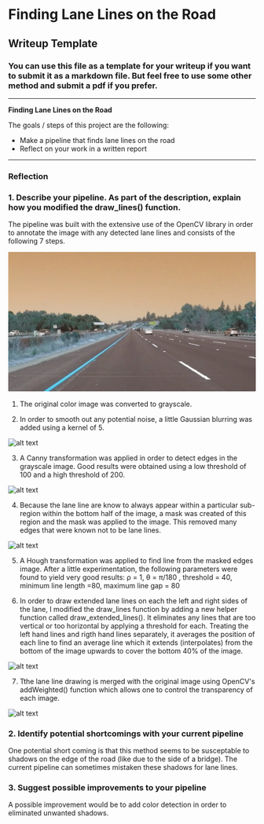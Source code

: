 # **Finding Lane Lines on the Road** 

## Writeup Template

### You can use this file as a template for your writeup if you want to submit it as a markdown file. But feel free to use some other method and submit a pdf if you prefer.

---

**Finding Lane Lines on the Road**

The goals / steps of this project are the following:
* Make a pipeline that finds lane lines on the road
* Reflect on your work in a written report


[//]: # (Image References)

[image0]: ./test_images_output/original.jpg "Original Image"
[image1]: ./test_images_output/blurred.jpg "Blurred Grayscale Image"
[image2]: ./test_images_output/canny.jpg "Canny Transformation"
[image3]: ./test_images_output/masked.jpg "Region Mask Applied"
[image4]: ./test_images_output/extended_lines.jpg "Average Lane Lines"
[image5]: ./test_images_output/final.jpg "Final Image"

---

### Reflection

### 1. Describe your pipeline. As part of the description, explain how you modified the draw_lines() function.


The pipeline was built with the extensive use of the OpenCV library in order to annotate the image with any detected lane lines and consists of the following 7 steps.

![alt text][image0]


1.  The original color image was converted to grayscale.


2.  In order to smooth out any potential noise, a little Gaussian blurring was added using a kernel of 5.

![alt text][image1]

3.  A Canny transformation was applied in order to detect edges in the grayscale image.  Good results were obtained using a low threshold of 100 and a high threshold of 200.

![alt text][image2]

4.  Because the lane line are know to always appear within a particular sub-region within the bottom half of the image, a mask was created of this region and the mask was applied to the image.  This removed many edges that were known not to be lane lines.

![alt text][image3]

5.  A Hough transformation was applied to find line from the masked edges image.  After a little experimentation, the following parameters were found to yield very good results:  ρ = 1, θ = π/180 , threshold = 40, minimum line length =80, maximum line gap = 80


6.  In order to draw extended lane lines on each the left and right sides of the lane, I modified the draw_lines function by adding a new helper function called draw_extended_lines().  It eliminates any lines that are too vertical or too horizontal by applying a threshold for each.  Treating the left hand lines and rigth hand lines separately, it averages the position of each line to find an average line which it extends (interpolates) from the bottom of the image upwards to cover the bottom 40% of the image.

![alt text][image4]

7. Tthe lane line drawing is merged with the original image using OpenCV's addWeighted() function which allows one to control the transparency of each image.

![alt text][image5]


### 2. Identify potential shortcomings with your current pipeline

One potential short coming is that this method seems to be susceptable to shadows on the edge of the road (like due to the side of a bridge).  The current pipeline can sometimes mistaken these shadows for lane lines.


### 3. Suggest possible improvements to your pipeline

A possible improvement would be to add color detection in order to eliminated unwanted shadows.
